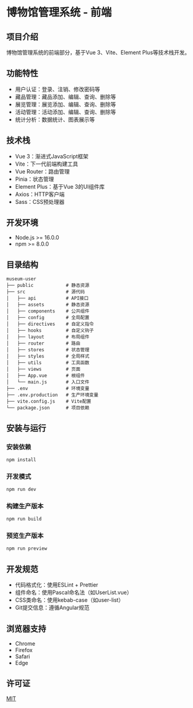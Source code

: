 # 博物馆管理系统 - 前端

## 项目介绍

博物馆管理系统的前端部分，基于Vue 3、Vite、Element Plus等技术栈开发。

## 功能特性

- 用户认证：登录、注销、修改密码等
- 藏品管理：藏品添加、编辑、查询、删除等
- 展览管理：展览添加、编辑、查询、删除等
- 活动管理：活动添加、编辑、查询、删除等
- 统计分析：数据统计、图表展示等

## 技术栈

- Vue 3：渐进式JavaScript框架
- Vite：下一代前端构建工具
- Vue Router：路由管理
- Pinia：状态管理
- Element Plus：基于Vue 3的UI组件库
- Axios：HTTP客户端
- Sass：CSS预处理器

## 开发环境

- Node.js >= 16.0.0
- npm >= 8.0.0

## 目录结构

```
museum-user
├── public            # 静态资源
├── src               # 源代码
│   ├── api           # API接口
│   ├── assets        # 静态资源
│   ├── components    # 公共组件
│   ├── config        # 全局配置
│   ├── directives    # 自定义指令
│   ├── hooks         # 自定义钩子
│   ├── layout        # 布局组件
│   ├── router        # 路由
│   ├── stores        # 状态管理
│   ├── styles        # 全局样式
│   ├── utils         # 工具函数
│   ├── views         # 页面
│   ├── App.vue       # 根组件
│   └── main.js       # 入口文件
├── .env              # 环境变量
├── .env.production   # 生产环境变量
├── vite.config.js    # Vite配置
└── package.json      # 项目依赖
```

## 安装与运行

### 安装依赖

```bash
npm install
```

### 开发模式

```bash
npm run dev
```

### 构建生产版本

```bash
npm run build
```

### 预览生产版本

```bash
npm run preview
```

## 开发规范

- 代码格式化：使用ESLint + Prettier
- 组件命名：使用Pascal命名法（如UserList.vue）
- CSS类命名：使用kebab-case（如user-list）
- Git提交信息：遵循Angular规范

## 浏览器支持

- Chrome
- Firefox
- Safari
- Edge

## 许可证

[MIT](LICENSE)
